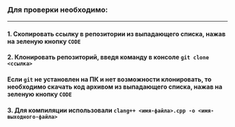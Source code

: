 ### **Для проверки необходимо:**
-----
#### 1. Скопировать ссылку в репозитории из выпадающего списка, нажав на зеленую кнопку `CODE`
#### 2. Клонировать репозиторий, введя команду в консоле `git clone <ссылка>`
#### Если `git` не установлен на ПК и нет возможности клонировать, то необходимо скачать код архивом из выпадающего списка, нажав на зеленую кнопку `CODE`
#### 3. Для компиляции использовали `clang++ <имя-файла>.cpp -o <имя-выходного-файла>`